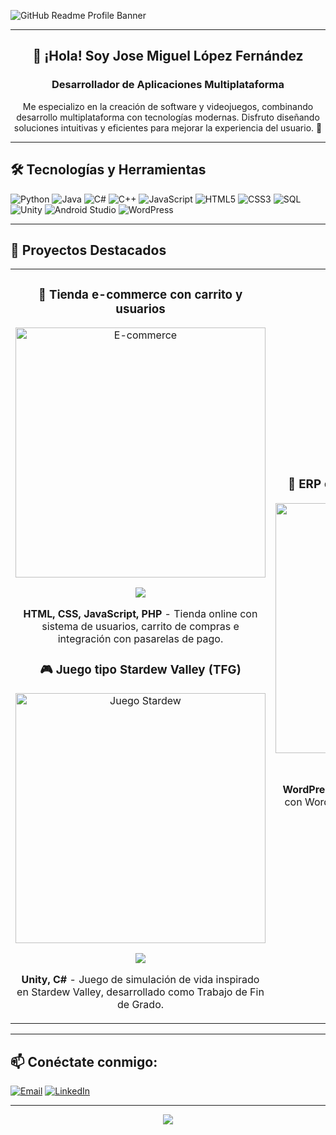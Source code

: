 ![GitHub Readme Profile Banner](https://user-images.githubusercontent.com/60168324/137659662-30dd7b29-f742-4b24-87fe-12fb99a9d72c.giff)

---

<h2 align="center">👋 ¡Hola! Soy Jose Miguel López Fernández</h2>
<h3 align="center">Desarrollador de Aplicaciones Multiplataforma</h3>

<p align="center">
Me especializo en la creación de software y videojuegos, combinando desarrollo multiplataforma con tecnologías modernas.
Disfruto diseñando soluciones intuitivas y eficientes para mejorar la experiencia del usuario. 🚀
</p>

---

<h2 align="left">🛠️ Tecnologías y Herramientas</h2>
<p align="left">
  <img src="https://img.shields.io/badge/Python-3776AB?style=for-the-badge&logo=python&logoColor=white" alt="Python" />
  <img src="https://img.shields.io/badge/Java-ED8B00?style=for-the-badge&logo=java&logoColor=white" alt="Java" />
  <img src="https://img.shields.io/badge/C%23-239120?style=for-the-badge&logo=csharp&logoColor=white" alt="C#" />
  <img src="https://img.shields.io/badge/C%2B%2B-00599C?style=for-the-badge&logo=c%2B%2B&logoColor=white" alt="C++" />
  <img src="https://img.shields.io/badge/JavaScript-F7DF1E?style=for-the-badge&logo=javascript&logoColor=black" alt="JavaScript" />
  <img src="https://img.shields.io/badge/HTML5-E34F26?style=for-the-badge&logo=html5&logoColor=white" alt="HTML5" />
  <img src="https://img.shields.io/badge/CSS3-1572B6?style=for-the-badge&logo=css3&logoColor=white" alt="CSS3" />
  <img src="https://img.shields.io/badge/SQL-4479A1?style=for-the-badge&logo=postgresql&logoColor=white" alt="SQL" />
  <img src="https://img.shields.io/badge/Unity-000000?style=for-the-badge&logo=unity&logoColor=white" alt="Unity" />
  <img src="https://img.shields.io/badge/Android_Studio-3DDC84?style=for-the-badge&logo=android-studio&logoColor=white" alt="Android Studio" />
  <img src="https://img.shields.io/badge/WordPress-21759B?style=for-the-badge&logo=wordpress&logoColor=white" alt="WordPress" />
</p>

---

<h2 align="left">🚀 Proyectos Destacados</h2>
<div align="center">
<table>
<tr>
<td width="50%">
<h3 align="center">🛒 Tienda e-commerce con carrito y usuarios</h3>
<div align="center">
<a href="https://github.com/jmlopez/tienda-ecommerce" target="_blank"><img src="https://via.placeholder.com/400" width="400" alt="E-commerce"/></a>
<p>
<a href="https://github.com/jmlopez/tienda-ecommerce" target="_blank">
<img src="https://img.shields.io/badge/CODE-ff9?style=for-the-badge&logo=github&logoColor=black">
</a>

</p>
<p><strong>HTML, CSS, JavaScript, PHP</strong> - Tienda online con sistema de usuarios, carrito de compras e integración con pasarelas de pago.</p>
</div>

<h3 align="center">🎮 Juego tipo Stardew Valley (TFG)</h3>
<div align="center">
<a href="https://github.com/josemifdeez/stardew-like-game" target="_blank"><img src= "https://github.com/user-attachments/assets/1430437f-e37d-463f-bb8e-0d61b6ce6080" width="400" alt="Juego Stardew"/></a>
<p>
<a href="https://github.com/josemifdeez/stardew-like-game" target="_blank">
<img src="https://img.shields.io/badge/CODE-28bdbd?style=for-the-badge&logo=github&logoColor=black">
</a>
</p>
<p><strong>Unity, C#</strong> - Juego de simulación de vida inspirado en Stardew Valley, desarrollado como Trabajo de Fin de Grado.</p>
</div>
</td>

<td width="50%">
<h3 align="center">🔧 ERP con WordPress y WooCommerce</h3>
<div align="center">
<a href="https://github.com/jmlopez/erp-wordpress" target="_blank"><img src="https://via.placeholder.com/400" width="400" alt="ERP"/></a>
<p>
<a href="https://github.com/jmlopez/erp-wordpress" target="_blank">
<img src="https://img.shields.io/badge/CODE-4eb6d0?style=for-the-badge&logo=github&logoColor=black">
</a>
</p>
<p><strong>WordPress, WooCommerce</strong> - Integración de ERP con WordPress y WooCommerce para gestión de inventario y pedidos.</p>
</div>
</td>
</tr>
</table>
</div>

---

<h2 align="left">📫 Conéctate conmigo:</h2>
<p align="left">
<a href="mailto:josemifdeez@gmail.com" target="_blank"><img src="https://img.icons8.com/dotty/40/000000/email.png" alt="Email" /></a>
<a href="https://linkedin.com/in/jmlopezfernandez" target="_blank"><img src="https://img.shields.io/badge/LinkedIn-0A66C2?style=for-the-badge&logo=linkedin&logoColor=white" alt="LinkedIn" /></a>
</p>

---

<p align="center">
<img src="https://github-readme-stats.vercel.app/api?username=josemifdeez&show_icons=true&theme=graywhite">
</p>
